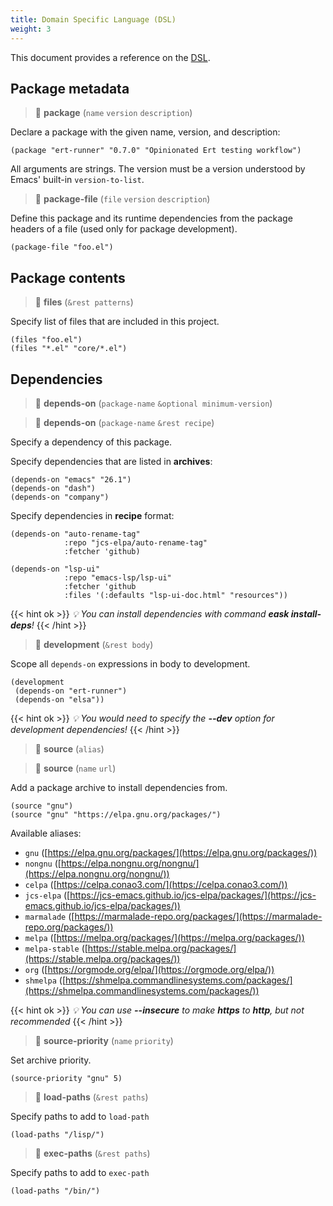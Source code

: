 ```yaml
---
title: Domain Specific Language (DSL)
weight: 3
---
```


This document provides a reference on the [DSL](https://en.wikipedia.org/wiki/Domain-specific_language).

## Package metadata

> 🔎 **package** (`name` `version` `description`)

Declare a package with the given name, version, and description:

```elisp
(package "ert-runner" "0.7.0" "Opinionated Ert testing workflow")
```

All arguments are strings. The version must be a version understood by Emacs'
built-in `version-to-list`.

> 🔎 **package-file** (`file` `version` `description`)

Define this package and its runtime dependencies from the package headers 
of a file (used only for package development).

```elisp
(package-file "foo.el")
```

## Package contents

> 🔎 **files** (`&rest patterns`)

Specify list of files that are included in this project.

```elisp
(files "foo.el")
(files "*.el" "core/*.el")
```

## Dependencies

> 🔎 **depends-on** (`package-name` `&optional minimum-version`)

> 🔎 **depends-on** (`package-name` `&rest recipe`)

Specify a dependency of this package.

Specify dependencies that are listed in **archives**:

```elisp
(depends-on "emacs" "26.1")
(depends-on "dash")
(depends-on "company")
```

Specify dependencies in **recipe** format:

```elisp
(depends-on "auto-rename-tag" 
            :repo "jcs-elpa/auto-rename-tag" 
            :fetcher 'github)

(depends-on "lsp-ui" 
            :repo "emacs-lsp/lsp-ui"
            :fetcher 'github
            :files '(:defaults "lsp-ui-doc.html" "resources"))
```

{{< hint ok >}}
*💡 You can install dependencies with command **eask install-deps**!*
{{< /hint >}}

> 🔎 **development** (`&rest body`)

Scope all `depends-on` expressions in body to development.

```elisp
(development
 (depends-on "ert-runner")
 (depends-on "elsa"))
```

{{< hint ok >}}
*💡 You would need to specify the **--dev** option for development dependencies!*
{{< /hint >}}

> 🔎 **source** (`alias`)

> 🔎 **source** (`name` `url`)

Add a package archive to install dependencies from.

```elisp
(source "gnu")
(source "gnu" "https://elpa.gnu.org/packages/")
```

Available aliases:

* `gnu` ([https://elpa.gnu.org/packages/](https://elpa.gnu.org/packages/))
* `nongnu` ([https://elpa.nongnu.org/nongnu/](https://elpa.nongnu.org/nongnu/))
* `celpa` ([https://celpa.conao3.com/](https://celpa.conao3.com/))
* `jcs-elpa` ([https://jcs-emacs.github.io/jcs-elpa/packages/](https://jcs-emacs.github.io/jcs-elpa/packages/))
* `marmalade` ([https://marmalade-repo.org/packages/](https://marmalade-repo.org/packages/))
* `melpa` ([https://melpa.org/packages/](https://melpa.org/packages/))
* `melpa-stable` ([https://stable.melpa.org/packages/](https://stable.melpa.org/packages/))
* `org` ([https://orgmode.org/elpa/](https://orgmode.org/elpa/))
* `shmelpa` ([https://shmelpa.commandlinesystems.com/packages/](https://shmelpa.commandlinesystems.com/packages/))

{{< hint ok >}}
*💡 You can use **--insecure** to make **https** to **http**, but not recommended*
{{< /hint >}}

> 🔎 **source-priority** (`name` `priority`)

Set archive priority.

```elisp
(source-priority "gnu" 5)
```

> 🔎 **load-paths** (`&rest paths`)

Specify paths to add to `load-path`

```elisp
(load-paths "/lisp/")
```

> 🔎 **exec-paths** (`&rest paths`)

Specify paths to add to `exec-path`

```elisp
(load-paths "/bin/")
```

